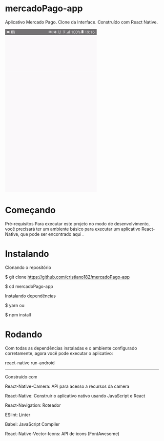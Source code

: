 # mercadoPago-app
Aplicativo Mercado Pago. Clone da Interface. Construído com React Native.

<img src="https://github.com/cristiano182/mercadoPago-app/blob/master/preview.gif" alt="preview" width="300"/>

# Começando
Pré-requisitos Para executar este projeto no modo de desenvolvimento, 
você precisará ter um ambiente básico para executar um aplicativo React-Native, que pode ser encontrado aqui .

# Instalando
Clonando o repositório

$ git clone https://github.com/cristiano182/mercadoPago-app

$ cd mercadoPago-app

Instalando dependências

$ yarn ou

$ npm install


# Rodando

Com todas as dependências instaladas e o ambiente configurado corretamente, agora você pode executar o aplicativo:

react-native run-android

----------
Construído com


React-Native-Camera:  API para acesso a recursos da camera

React-Native:  Construir o aplicativo nativo usando JavaScript e React

React-Navigation: Roteador

ESlint:  Linter

Babel: JavaScript Compiler

React-Native-Vector-Icons: API de icons (FontAwesome)
   

